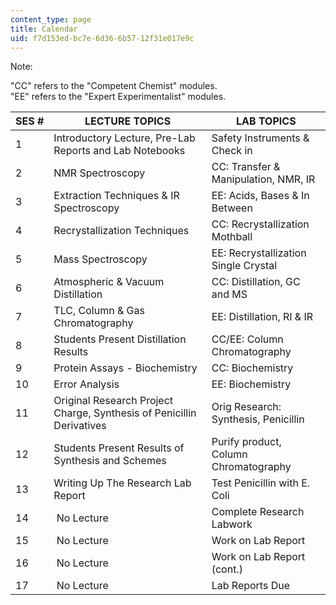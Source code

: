 ```yaml
---
content_type: page
title: Calendar
uid: f7d153ed-bc7e-6d36-6b57-12f31e017e9c
---
```


Note:

"CC" refers to the "Competent Chemist" modules.  
"EE" refers to the "Expert Experimentalist" modules.

| SES # | LECTURE TOPICS | LAB TOPICS |
| --- | --- | --- |
| 1 | Introductory Lecture, Pre-Lab Reports and Lab Notebooks | Safety Instruments & Check in |
| 2 | NMR Spectroscopy | CC: Transfer & Manipulation, NMR, IR |
| 3 | Extraction Techniques & IR Spectroscopy | EE: Acids, Bases & In Between |
| 4 | Recrystallization Techniques | CC: Recrystallization Mothball |
| 5 | Mass Spectroscopy | EE: Recrystallization Single Crystal |
| 6 | Atmospheric & Vacuum Distillation | CC: Distillation, GC and MS |
| 7 | TLC, Column & Gas Chromatography | EE: Distillation, RI & IR |
| 8 | Students Present Distillation Results | CC/EE: Column Chromatography |
| 9 | Protein Assays - Biochemistry | CC: Biochemistry |
| 10 | Error Analysis | EE: Biochemistry |
| 11 | Original Research Project Charge, Synthesis of Penicillin Derivatives | Orig Research: Synthesis, Penicillin |
| 12 | Students Present Results of Synthesis and Schemes | Purify product, Column Chromatography |
| 13 | Writing Up The Research Lab Report | Test Penicillin with E. Coli |
| 14 |  No Lecture | Complete Research Labwork |
| 15 |  No Lecture | Work on Lab Report |
| 16 |  No Lecture | Work on Lab Report (cont.) |
| 17 |  No Lecture | Lab Reports Due